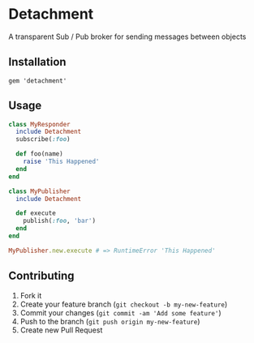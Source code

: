 # Detachment

A transparent Sub / Pub broker for sending messages between objects

## Installation

    gem 'detachment'

## Usage

```ruby
class MyResponder
  include Detachment
  subscribe(:foo)

  def foo(name)
    raise 'This Happened'
  end
end

class MyPublisher
  include Detachment

  def execute
    publish(:foo, 'bar')
  end
end

MyPublisher.new.execute # => RuntimeError 'This Happened'
```

## Contributing

1. Fork it
2. Create your feature branch (`git checkout -b my-new-feature`)
3. Commit your changes (`git commit -am 'Add some feature'`)
4. Push to the branch (`git push origin my-new-feature`)
5. Create new Pull Request
